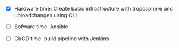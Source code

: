 

- [x] Hardware time: Create basic infrastructure with troposphere and uploadchanges using CLI

- [ ] Sofware time: Ansible 

- [ ] CI/CD time: build pipeline with Jenkins
